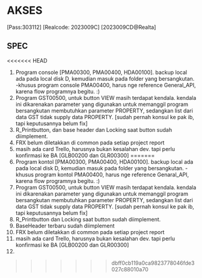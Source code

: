 # AKSES 	
[Pass:303112]
[Realcode: 2023009C]
	[2023009CD@Realta]

## SPEC
<<<<<<< HEAD
1. Program console [PMA00300, PMA00400, HDA00100]. backup local ada pada local disk D, kemudian masuk pada folder yang bersangkutan.
	-khusus program console PMA00400, harus nge reference General_API, karena flow programnya 	 begitu. :)
2. Program GST00500, untuk button VIEW masih terdapat kendala. kendala ini dikarenakan parameter yang digunakan untuk memanggil program bersangkutan membutuhkan parameter PROPERTY, sedangkan list dari data GST tidak supply data PROPERTY. [sudah pernah konsul ke pak ib, tapi keputusannya belum fix]
3. R_Printbutton, dan base header dan Locking saat button sudah diimplement.
4. FRX belum diletakkan di common pada setiap project report
5. masih ada card Trello, harusnya bukan kesalahan dev. tapi perlu konfirmasi ke BA
	[GLB00200 dan GLR00300]
=======
1. Program kontol [PMA00300, PMA00400, HDA00100]. backup local ada pada local disk D, kemudian masuk pada folder yang bersangkutan.
	-khusus program kontol PMA00400, harus nge reference Genaral_API, karena flow programnya 	 begitu. :)
2. Program GST00500, untuk button VIEW masih terdapat kendala. kendala ini dikarenakan parameter yang digunakan untuk memanggil program bersangkutan membutuhkan parameter PROPERTY, sedangkan list dari data GST tidak supply data PROPERTY. [sudah pernah konsul ke pak ib, tapi keputusannya belum fix]
3. R_Printbutton dan Locking saat button sudah diimplement.
4. BaseHeader terbaru sudah diimplement
5. FRX belum diletakkan di common pada setiap project report
6. masih ada card Trello, harusnya bukan kesalahan dev. tapi perlu konfirmasi ke BA
	[GLB00200 dan GLR00300]
7. 
>>>>>>> dbff0cb119a0ca9823778046fde3027c88010a70

	

